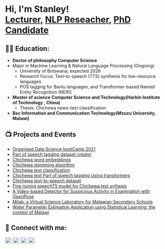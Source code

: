 <h1>Hi, I'm Stanley! <br/><a href="https://github.com/joshmadakor1">Lecturer</a>, <a href="https://www.linkedin.com/in/joshmadakor/">NLP Reseacher</a>, <a href="https://www.youtube.com/c/joshmadakor">PhD Candidate</a></h1>

<h2>👨‍💻 Education:</h2>

- <b>Doctor of philosophy Computer Science </b>
- Major in Machine Learning & Natural Language Processing (Ongoing)
   - University of Botswana, expected 2026
  - Research Focus: Text-to-speech (TTS) synthesis for low-resource languages
  - POS tagging for Bantu languages, and Transformer-based Named Entity Recognition (NER)]
- <b>Master of science Computer Science and Technology(Harbin Institute of Technology , China)</b>
  - Thesis: Chichewa news-text classification
- <b>Bsc Information and Communication Technology(Mzuzu University, Malawi)</b>

<h2>📺 Projects and Events</h2>

- [Organised Data Science bootCamp 2021](https://mwdata.science/)
- [Part of speech tagging dataset creator](https://github.com/ndebvu/Part-of-speech-dataset-collector/blob/main/README.md)
- [Chichewa word embeddings](https://github.com/ndebvu/Chichewa-word-embeddings)
- [Chichewa stemming algorithm](https://github.com/ndebvu/Chichewa-stemming/blob/main/README.md)
- [Chichewa text classification](https://www.youtube.com/watch?v=E2MwRWxDBkA)
- [Chichewa text Part of speech tagging Using transformers](https://www.youtube.com/watch?v=E2MwRWxDBkA)
- [Chichewa text-to-speech dataset](https://github.com/ndebvu/Chichewa-Speech-dataset/blob/main/README.md)
- [Fine-tuning speechT5 model for Chichewa text sythesis ](https://www.youtube.com/watch?v=E2MwRWxDBkA)
- [A Video-based Detector for Suspicious Activity in Examination with OpenPose ](https://www.youtube.com/watch?v=E2MwRWxDBkA)
- [Milab: a Virtual Science Laboratory for Malawian Secondary Schools ](https://www.youtube.com/watch?v=E2MwRWxDBkA)
- [Water Parameter Estimation Application using Statistical Learning: the context of Malawi ](https://www.youtube.com/watch?v=E2MwRWxDBkA)
  

<h2> 🤳 Connect with me:</h2>

[<img align="left" alt="JoshMadakor | YouTube" width="22px" src="https://cdn.jsdelivr.net/npm/simple-icons@v3/icons/youtube.svg" />][youtube]
[<img align="left" alt="JoshMadakor | Twitter" width="22px" src="https://cdn.jsdelivr.net/npm/simple-icons@v3/icons/twitter.svg" />][twitter]
[<img align="left" alt="JoshMadakor | LinkedIn" width="22px" src="https://cdn.jsdelivr.net/npm/simple-icons@v3/icons/linkedin.svg" />][linkedin]
[<img align="left" alt="JoshMadakor | Instagram" width="22px" src="https://cdn.jsdelivr.net/npm/simple-icons@v3/icons/instagram.svg" />][instagram]

[twitter]: https://twitter.com/joshmadakor
[youtube]: https://www.youtube.com/c/joshmadakor
[instagram]: https://www.instagram.com/joshmadakor/
[linkedin]: https://linkedin.com/in/joshmadakor

<!--
**joshmadakor1/joshmadakor1** is a ✨ _special_ ✨ repository because its `README.md` (this file) appears on your GitHub profile.

Here are some ideas to get you started:

- 🔭 I’m currently working on ...
- 🌱 I’m currently learning ...
- 👯 I’m looking to collaborate on ...
- 🤔 I’m looking for help with ...
- 💬 Ask me about ...
- 📫 How to reach me: ...
- 😄 Pronouns: ...
- ⚡ Fun fact: ...
-->
